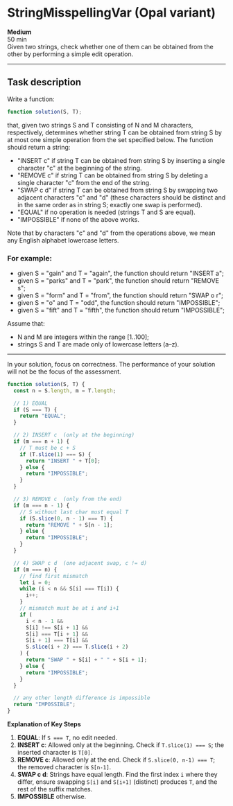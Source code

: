 # StringMisspellingVar (Opal variant)

**Medium**  
50 min  
Given two strings, check whether one of them can be obtained from the other by performing a simple edit operation.

---

## Task description

Write a function:

```javascript
function solution(S, T);
```

that, given two strings S and T consisting of N and M characters, respectively, determines whether string T can be obtained from string S by at most one simple operation from the set specified below. The function should return a string:

- "INSERT c" if string T can be obtained from string S by inserting a single character "c" at the beginning of the string.
- "REMOVE c" if string T can be obtained from string S by deleting a single character "c" from the end of the string.
- "SWAP c d" if string T can be obtained from string S by swapping two adjacent characters "c" and "d" (these characters should be distinct and in the same order as in string S; exactly one swap is performed).
- "EQUAL" if no operation is needed (strings T and S are equal).
- "IMPOSSIBLE" if none of the above works.

Note that by characters "c" and "d" from the operations above, we mean any English alphabet lowercase letters.

### For example:

- given S = "gain" and T = "again", the function should return "INSERT a";
- given S = "parks" and T = "park", the function should return "REMOVE s";
- given S = "form" and T = "from", the function should return "SWAP o r";
- given S = "o" and T = "odd", the function should return "IMPOSSIBLE";
- given S = "fift" and T = "fifth", the function should return "IMPOSSIBLE";

Assume that:

- N and M are integers within the range [1..100];
- strings S and T are made only of lowercase letters (a–z).

---

In your solution, focus on correctness. The performance of your solution will not be the focus of the assessment.


```javascript
function solution(S, T) {
  const n = S.length, m = T.length;

  // 1) EQUAL
  if (S === T) {
    return "EQUAL";
  }

  // 2) INSERT c  (only at the beginning)
  if (m === n + 1) {
    // T must be c + S
    if (T.slice(1) === S) {
      return "INSERT " + T[0];
    } else {
      return "IMPOSSIBLE";
    }
  }

  // 3) REMOVE c  (only from the end)
  if (m === n - 1) {
    // S without last char must equal T
    if (S.slice(0, n - 1) === T) {
      return "REMOVE " + S[n - 1];
    } else {
      return "IMPOSSIBLE";
    }
  }

  // 4) SWAP c d  (one adjacent swap, c != d)
  if (m === n) {
    // find first mismatch
    let i = 0;
    while (i < n && S[i] === T[i]) {
      i++;
    }
    // mismatch must be at i and i+1
    if (
      i < n - 1 &&
      S[i] !== S[i + 1] &&
      S[i] === T[i + 1] &&
      S[i + 1] === T[i] &&
      S.slice(i + 2) === T.slice(i + 2)
    ) {
      return "SWAP " + S[i] + " " + S[i + 1];
    } else {
      return "IMPOSSIBLE";
    }
  }

  // any other length difference is impossible
  return "IMPOSSIBLE";
}
```

**Explanation of Key Steps**

1. **EQUAL**: If `S === T`, no edit needed.
2. **INSERT c**: Allowed only at the beginning. Check if `T.slice(1) === S`; the inserted character is `T[0]`.
3. **REMOVE c**: Allowed only at the end. Check if `S.slice(0, n-1) === T`; the removed character is `S[n-1]`.
4. **SWAP c d**: Strings have equal length. Find the first index `i` where they differ, ensure swapping `S[i]` and `S[i+1]` (distinct) produces `T`, and the rest of the suffix matches.
5. **IMPOSSIBLE** otherwise.
